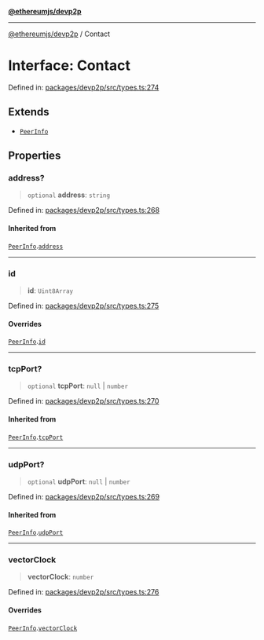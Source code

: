 [**@ethereumjs/devp2p**](../README.md)

***

[@ethereumjs/devp2p](../README.md) / Contact

# Interface: Contact

Defined in: [packages/devp2p/src/types.ts:274](https://github.com/ethereumjs/ethereumjs-monorepo/blob/master/packages/devp2p/src/types.ts#L274)

## Extends

- [`PeerInfo`](PeerInfo.md)

## Properties

### address?

> `optional` **address**: `string`

Defined in: [packages/devp2p/src/types.ts:268](https://github.com/ethereumjs/ethereumjs-monorepo/blob/master/packages/devp2p/src/types.ts#L268)

#### Inherited from

[`PeerInfo`](PeerInfo.md).[`address`](PeerInfo.md#address)

***

### id

> **id**: `Uint8Array`

Defined in: [packages/devp2p/src/types.ts:275](https://github.com/ethereumjs/ethereumjs-monorepo/blob/master/packages/devp2p/src/types.ts#L275)

#### Overrides

[`PeerInfo`](PeerInfo.md).[`id`](PeerInfo.md#id)

***

### tcpPort?

> `optional` **tcpPort**: `null` \| `number`

Defined in: [packages/devp2p/src/types.ts:270](https://github.com/ethereumjs/ethereumjs-monorepo/blob/master/packages/devp2p/src/types.ts#L270)

#### Inherited from

[`PeerInfo`](PeerInfo.md).[`tcpPort`](PeerInfo.md#tcpport)

***

### udpPort?

> `optional` **udpPort**: `null` \| `number`

Defined in: [packages/devp2p/src/types.ts:269](https://github.com/ethereumjs/ethereumjs-monorepo/blob/master/packages/devp2p/src/types.ts#L269)

#### Inherited from

[`PeerInfo`](PeerInfo.md).[`udpPort`](PeerInfo.md#udpport)

***

### vectorClock

> **vectorClock**: `number`

Defined in: [packages/devp2p/src/types.ts:276](https://github.com/ethereumjs/ethereumjs-monorepo/blob/master/packages/devp2p/src/types.ts#L276)

#### Overrides

[`PeerInfo`](PeerInfo.md).[`vectorClock`](PeerInfo.md#vectorclock)

